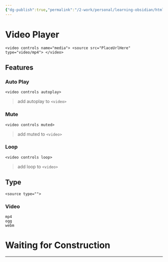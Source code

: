 ```yaml
---
{"dg-publish":true,"permalink":"/2-work/personal/learning-obsidian/html/"}
---
```



# Video Player
`<video controls name="media"> <source src="PlaceUrlHere" type="video/mp4"> </video>`

## Features
### Auto Play
`<video controls autoplay>`
>add autoplay to `<video>`

### Mute
`<video controls muted>`
>add muted to `<video>`

### Loop
`<video controls loop>`
>add loop to `<video>`

## Type
`<source type="">`
### Video
	mp4
	ogg
	webm

# Waiting for Construction
---


